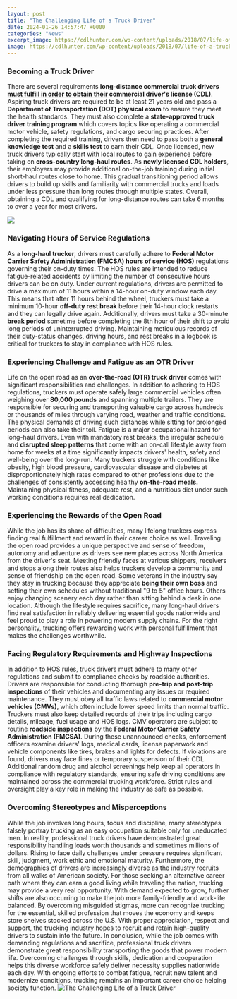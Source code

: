 ```yaml
---
layout: post
title: "The Challenging Life of a Truck Driver"
date: 2024-01-26 14:57:47 +0000
categories: "News"
excerpt_image: https://cdlhunter.com/wp-content/uploads/2018/07/life-of-a-truck-driver.jpeg
image: https://cdlhunter.com/wp-content/uploads/2018/07/life-of-a-truck-driver.jpeg
---
```


### Becoming a Truck Driver
There are several requirements **long-distance commercial truck drivers[ must fulfill in order to obtain their ](https://fistore.mysenprints.com/collection/adamek)commercial driver's license (CDL)**. Aspiring truck drivers are required to be at least 21 years old and pass a **Department of Transportation (DOT) physical exam** to ensure they meet the health standards. They must also complete a **state-approved truck driver training program** which covers topics like operating a commercial motor vehicle, safety regulations, and cargo securing practices. After completing the required training, drivers then need to pass both a **general knowledge test** and a **skills test** to earn their CDL. 
Once licensed, new truck drivers typically start with local routes to gain experience before taking on **cross-country long-haul routes**. As **newly licensed CDL holders**, their employers may provide additional on-the-job training during initial short-haul routes close to home. This gradual transitioning period allows drivers to build up skills and familiarity with commercial trucks and loads under less pressure than long routes through multiple states. Overall, obtaining a CDL and qualifying for long-distance routes can take 6 months to over a year for most drivers.

![](https://fthmb.tqn.com/EPZDRsbKpG4i4akdmfmjKAnqSoU=/1914x1289/filters:fill(auto,1)/GettyImages-200023671-001-571fc1ab5f9b58857d46c7b6.jpg)
### Navigating Hours of Service Regulations
As a **long-haul trucker**, drivers must carefully adhere to **Federal Motor Carrier Safety Administration (FMCSA) hours of service (HOS)** regulations governing their on-duty times. The HOS rules are intended to reduce fatigue-related accidents by limiting the number of consecutive hours drivers can be on duty. Under current regulations, drivers are permitted to drive a maximum of 11 hours within a 14-hour on-duty window each day. 
This means that after 11 hours behind the wheel, truckers must take a minimum 10-hour **off-duty rest break** before their 14-hour clock restarts and they can legally drive again. Additionally, drivers must take a 30-minute **break period** sometime before completing the 8th hour of their shift to avoid long periods of uninterrupted driving. Maintaining meticulous records of their duty-status changes, driving hours, and rest breaks in a logbook is critical for truckers to stay in compliance with HOS rules.
### Experiencing Challenge and Fatigue as an OTR Driver 
Life on the open road as an **over-the-road (OTR) truck driver** comes with significant responsibilities and challenges. In addition to adhering to HOS regulations, truckers must operate safely large commercial vehicles often weighing over **80,000 pounds** and spanning multiple trailers. They are responsible for securing and transporting valuable cargo across hundreds or thousands of miles through varying road, weather and traffic conditions. The physical demands of driving such distances while sitting for prolonged periods can also take their toll.
Fatigue is a major occupational hazard for long-haul drivers. Even with mandatory rest breaks, the irregular schedule and **disrupted sleep patterns** that come with an on-call lifestyle away from home for weeks at a time significantly impacts drivers' health, safety and well-being over the long-run. Many truckers struggle with conditions like obesity, high blood pressure, cardiovascular disease and diabetes at disproportionately high rates compared to other professions due to the challenges of consistently accessing healthy **on-the-road meals.** Maintaining physical fitness, adequate rest, and a nutritious diet under such working conditions requires real dedication.
### Experiencing the Rewards of the Open Road   
While the job has its share of difficulties, many lifelong truckers express finding real fulfillment and reward in their career choice as well. Traveling the open road provides a unique perspective and sense of freedom, autonomy and adventure as drivers see new places across North America from the driver's seat. Meeting friendly faces at various shippers, receivers and stops along their routes also helps truckers develop a community and sense of friendship on the open road. 
Some veterans in the industry say they stay in trucking because they appreciate **being their own boss** and setting their own schedules without traditional "9 to 5" office hours. Others enjoy changing scenery each day rather than sitting behind a desk in one location. Although the lifestyle requires sacrifice, many long-haul drivers find real satisfaction in reliably delivering essential goods nationwide and feel proud to play a role in powering modern supply chains. For the right personality, trucking offers rewarding work with personal fulfillment that makes the challenges worthwhile.
### Facing Regulatory Requirements and Highway Inspections 
In addition to HOS rules, truck drivers must adhere to many other regulations and submit to compliance checks by roadside authorities. Drivers are responsible for conducting thorough **pre-trip and post-trip inspections** of their vehicles and documenting any issues or required maintenance. They must obey all traffic laws related to **commercial motor vehicles (CMVs)**, which often include lower speed limits than normal traffic. Truckers must also keep detailed records of their trips including cargo details, mileage, fuel usage and HOS logs.
CMV operators are subject to routine **roadside inspections** by the **Federal Motor Carrier Safety Administration (FMCSA)**. During these unannounced checks, enforcement officers examine drivers' logs, medical cards, license paperwork and vehicle components like tires, brakes and lights for defects. If violations are found, drivers may face fines or temporary suspension of their CDL. Additional random drug and alcohol screenings help keep all operators in compliance with regulatory standards, ensuring safe driving conditions are maintained across the commercial trucking workforce. Strict rules and oversight play a key role in making the industry as safe as possible.
### Overcoming Stereotypes and Misperceptions 
While the job involves long hours, focus and discipline, many stereotypes falsely portray trucking as an easy occupation suitable only for uneducated men. In reality, professional truck drivers have demonstrated great responsibility handling loads worth thousands and sometimes millions of dollars. Rising to face daily challenges under pressure requires significant skill, judgment, work ethic and emotional maturity. Furthermore, the demographics of drivers are increasingly diverse as the industry recruits from all walks of American society. 
For those seeking an alternative career path where they can earn a good living while traveling the nation, trucking may provide a very real opportunity. With demand expected to grow, further shifts are also occurring to make the job more family-friendly and work-life balanced. By overcoming misguided stigmas, more can recognize trucking for the essential, skilled profession that moves the economy and keeps store shelves stocked across the U.S. With proper appreciation, respect and support, the trucking industry hopes to recruit and retain high-quality drivers to sustain into the future.
In conclusion, while the job comes with demanding regulations and sacrifice, professional truck drivers demonstrate great responsibility transporting the goods that power modern life. Overcoming challenges through skills, dedication and cooperation helps this diverse workforce safely deliver necessity supplies nationwide each day. With ongoing efforts to combat fatigue, recruit new talent and modernize conditions, trucking remains an important career choice helping society function.
![The Challenging Life of a Truck Driver](https://cdlhunter.com/wp-content/uploads/2018/07/life-of-a-truck-driver.jpeg)